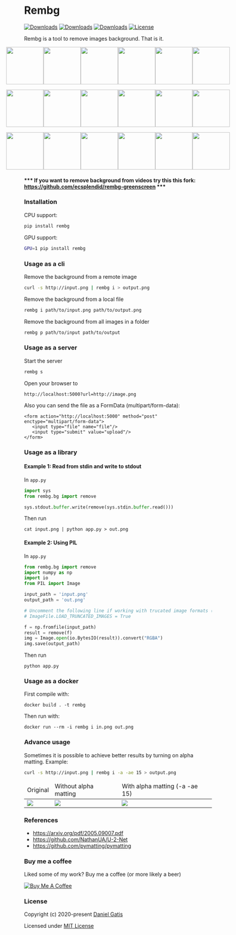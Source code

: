# Rembg

[![Downloads](https://pepy.tech/badge/rembg)](https://pepy.tech/project/rembg)
[![Downloads](https://pepy.tech/badge/rembg/month)](https://pepy.tech/project/rembg/month)
[![Downloads](https://pepy.tech/badge/rembg/week)](https://pepy.tech/project/rembg/week)
[![License](https://img.shields.io/badge/License-MIT-blue.svg)](https://img.shields.io/badge/License-MIT-blue.svg)

Rembg is a tool to remove images background. That is it.

<p style="display: flex;align-items: center;justify-content: center;">
  <img src="https://raw.githubusercontent.com/danielgatis/rembg/master/examples/car-1.jpg" width="100" />
  <img src="https://raw.githubusercontent.com/danielgatis/rembg/master/examples/car-1.out.png" width="100" />
  <img src="https://raw.githubusercontent.com/danielgatis/rembg/master/examples/car-2.jpg" width="100" />
  <img src="https://raw.githubusercontent.com/danielgatis/rembg/master/examples/car-2.out.png" width="100" />
  <img src="https://raw.githubusercontent.com/danielgatis/rembg/master/examples/car-3.jpg" width="100" />
  <img src="https://raw.githubusercontent.com/danielgatis/rembg/master/examples/car-3.out.png" width="100" />
</p>

<p style="display: flex;align-items: center;justify-content: center;">
  <img src="https://raw.githubusercontent.com/danielgatis/rembg/master/examples/animal-1.jpg" width="100" />
  <img src="https://raw.githubusercontent.com/danielgatis/rembg/master/examples/animal-1.out.png" width="100" />
  <img src="https://raw.githubusercontent.com/danielgatis/rembg/master/examples/animal-2.jpg" width="100" />
  <img src="https://raw.githubusercontent.com/danielgatis/rembg/master/examples/animal-2.out.png" width="100" />
  <img src="https://raw.githubusercontent.com/danielgatis/rembg/master/examples/animal-3.jpg" width="100" />
  <img src="https://raw.githubusercontent.com/danielgatis/rembg/master/examples/animal-3.out.png" width="100" />
</p>

<p style="display: flex;align-items: center;justify-content: center;">
  <img src="https://raw.githubusercontent.com/danielgatis/rembg/master/examples/girl-1.jpg" width="100" />
  <img src="https://raw.githubusercontent.com/danielgatis/rembg/master/examples/girl-1.out.png" width="100" />
  <img src="https://raw.githubusercontent.com/danielgatis/rembg/master/examples/girl-2.jpg" width="100" />
  <img src="https://raw.githubusercontent.com/danielgatis/rembg/master/examples/girl-2.out.png" width="100" />
  <img src="https://raw.githubusercontent.com/danielgatis/rembg/master/examples/girl-3.jpg" width="100" />
  <img src="https://raw.githubusercontent.com/danielgatis/rembg/master/examples/girl-3.out.png" width="100" />
</p>

#### *** If you want to remove background from videos try this this fork: https://github.com/ecsplendid/rembg-greenscreen ***


### Installation

CPU support:
```bash
pip install rembg
```

GPU support:
```bash
GPU=1 pip install rembg
```

### Usage as a cli

Remove the background from a remote image
```bash
curl -s http://input.png | rembg i > output.png
```

Remove the background from a local file
```bash
rembg i path/to/input.png path/to/output.png
```

Remove the background from all images in a folder
```bash
rembg p path/to/input path/to/output
```

### Usage as a server

Start the server
```bash
rembg s
```

Open your browser to
```
http://localhost:5000?url=http://image.png
```

Also you can send the file as a FormData (multipart/form-data):
```
<form action="http://localhost:5000" method="post" enctype="multipart/form-data">
   <input type="file" name="file"/>
   <input type="submit" value="upload"/>
</form>
```

### Usage as a library

#### Example 1: Read from stdin and write to stdout

In `app.py`
```python
import sys
from rembg.bg import remove

sys.stdout.buffer.write(remove(sys.stdin.buffer.read()))
```

Then run
```
cat input.png | python app.py > out.png
```

#### Example 2: Using PIL

In `app.py`
```python
from rembg.bg import remove
import numpy as np
import io
from PIL import Image

input_path = 'input.png'
output_path = 'out.png'

# Uncomment the following line if working with trucated image formats (ex. JPEG / JPG)
# ImageFile.LOAD_TRUNCATED_IMAGES = True

f = np.fromfile(input_path)
result = remove(f)
img = Image.open(io.BytesIO(result)).convert("RGBA")
img.save(output_path)
```

Then run
```
python app.py
```

### Usage as a docker

First compile with:

```
docker build . -t rembg
```

Then run with:

```
docker run --rm -i rembg i in.png out.png
```

### Advance usage

Sometimes it is possible to achieve better results by turning on alpha matting. Example:
```bash
curl -s http://input.png | rembg i -a -ae 15 > output.png
```

<table>
    <thead>
        <tr>
            <td>Original</td>
            <td>Without alpha matting</td>
            <td>With alpha matting (-a -ae 15)</td>
        </tr>
    </thead>
    <tbody>
        <tr>
            <td><img src="https://raw.githubusercontent.com/danielgatis/rembg/master/examples/food-1.jpg"/></td>
            <td><img src="https://raw.githubusercontent.com/danielgatis/rembg/master/examples/food-1.out.jpg"/></td>
            <td><img src="https://raw.githubusercontent.com/danielgatis/rembg/master/examples/food-1.out.alpha.jpg"/></td>
        </tr>
    </tbody>
</table>

### References

- https://arxiv.org/pdf/2005.09007.pdf
- https://github.com/NathanUA/U-2-Net
- https://github.com/pymatting/pymatting

### Buy me a coffee
Liked some of my work? Buy me a coffee (or more likely a beer)

<a href="https://www.buymeacoffee.com/danielgatis" target="_blank"><img src="https://bmc-cdn.nyc3.digitaloceanspaces.com/BMC-button-images/custom_images/orange_img.png" alt="Buy Me A Coffee" style="height: auto !important;width: auto !important;"></a>

### License

Copyright (c) 2020-present [Daniel Gatis](https://github.com/danielgatis)

Licensed under [MIT License](./LICENSE.txt)
